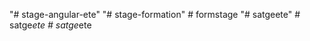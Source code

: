 "# stage-angular-ete" 
"# stage-formation" 
#   f o r m s t a g e  
 "# satgeete" 
#   s a t g e _ e t e  
 #   s a t g e _ e t e  
 